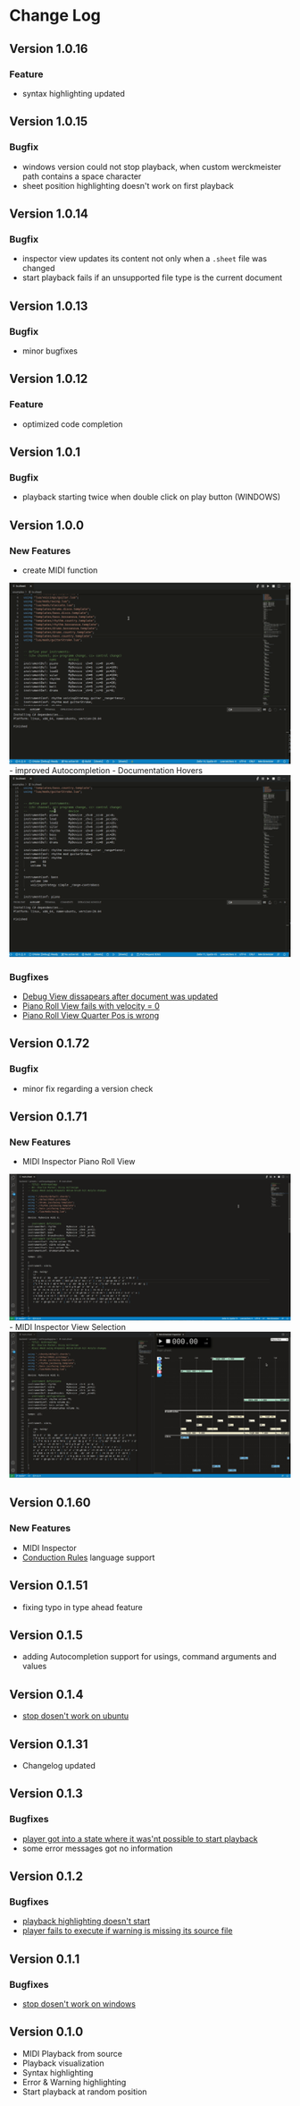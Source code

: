 # Change Log
## Version 1.0.16
### Feature
- syntax highlighting updated


## Version 1.0.15
### Bugfix
- windows version could not stop playback, when custom werckmeister path contains a space character
- sheet position highlighting doesn't work on first playback

## Version 1.0.14
### Bugfix
- inspector view updates its content not only when a `.sheet` file was changed
- start playback fails if an unsupported file type is the current document

## Version 1.0.13
### Bugfix
- minor bugfixes

## Version 1.0.12
### Feature
- optimized code completion

## Version 1.0.1
### Bugfix
- playback starting twice when double click on play button (WINDOWS)

## Version 1.0.0
### New Features
- create MIDI function
<img src="https://raw.githubusercontent.com/werckme/werckmeister-codext/master/assets/features/createMIDI.gif">
- improved Autocompletion
- Documentation Hovers
<img src="https://raw.githubusercontent.com/werckme/werckmeister-codext/master/assets/features/hovers.gif">

### Bugfixes
- [Debug View dissapears after document was updated](https://github.com/werckme/werckmeister-codext/issues/37)
- [Piano Roll View fails with velocity = 0](https://github.com/werckme/werckmeister-codext/issues/35)
- [Piano Roll View Quarter Pos is wrong](https://github.com/werckme/werckmeister-codext/issues/36)

## Version 0.1.72
### Bugfix
 - minor fix regarding a version check

## Version 0.1.71
### New Features
- MIDI Inspector Piano Roll View
<img src="https://raw.githubusercontent.com/werckme/werckmeister-codext/master/assets/features/werckmeister-inspector-piano-roll.gif">
- MIDI Inspector View Selection
<img src="https://raw.githubusercontent.com/werckme/werckmeister-codext/master/assets/features/werckmeister-inspector-view-switch.gif">



## Version 0.1.60
### New Features
- MIDI Inspector
- [Conduction Rules](https://werckme.github.io/manual#conduction-rules) language support
## Version 0.1.51
 - fixing typo in type ahead feature
## Version 0.1.5
 - adding Autocompletion support for usings, command arguments and values
## Version 0.1.4
 - [stop dosen't work on ubuntu](https://github.com/werckme/werckmeister-codext/issues/16)

## Version 0.1.31
* Changelog updated

## Version 0.1.3
### Bugfixes

- [player got into a state where it was'nt possible to start playback](https://github.com/werckme/werckmeister-codext/issues/13)
- some error messages got no information 

## Version 0.1.2
### Bugfixes

 - [playback highlighting doesn't start](https://github.com/werckme/werckmeister-codext/issues/9)
 - [player fails to execute if warning is missing its source file](https://github.com/werckme/werckmeister-codext/issues/10)


## Version 0.1.1
### Bugfixes

 - [stop dosen't work on windows](https://github.com/werckme/werckmeister-codext/issues/6)

## Version 0.1.0

- MIDI Playback from source
- Playback visualization
- Syntax highlighting
- Error & Warning highlighting
- Start playback at random position